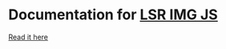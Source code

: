 # Documentation for [LSR IMG JS](https://github.com/jeremiahalex/LSR-img) 

[Read it here](https://jeremiahalex.github.io/LSR-img/)
